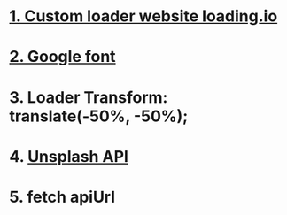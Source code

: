 # [1. Custom loader website loading.io](https://www.loading.io)
# [2. Google font](https://fonts.google.com)
# 3. Loader Transform: translate(-50%, -50%);
# 4. [Unsplash API](https://unsplash.com/documentation)
# 5. fetch apiUrl